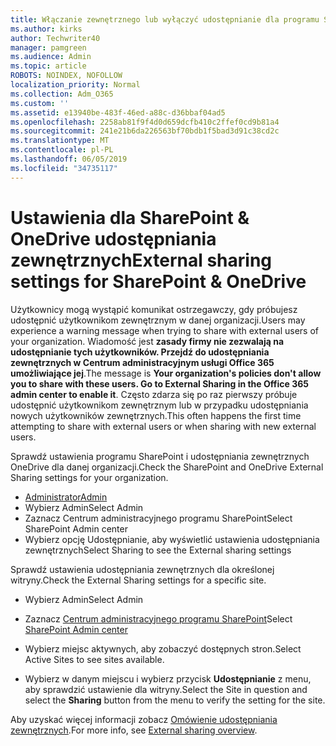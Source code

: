 ```yaml
---
title: Włączanie zewnętrznego lub wyłączyć udostępnianie dla programu SharePoint
ms.author: kirks
author: Techwriter40
manager: pamgreen
ms.audience: Admin
ms.topic: article
ROBOTS: NOINDEX, NOFOLLOW
localization_priority: Normal
ms.collection: Adm_O365
ms.custom: ''
ms.assetid: e13940be-483f-46ed-a88c-d36bbaf04ad5
ms.openlocfilehash: 2258ab81f9f4d0d659dcfb410c2ffef0cd9b81a4
ms.sourcegitcommit: 241e21b6da226563bf70bdb1f5bad3d91c38cd2c
ms.translationtype: MT
ms.contentlocale: pl-PL
ms.lasthandoff: 06/05/2019
ms.locfileid: "34735117"
---
```

# <a name="external-sharing-settings-for-sharepoint--onedrive"></a><span data-ttu-id="ce929-102">Ustawienia dla SharePoint & OneDrive udostępniania zewnętrznych</span><span class="sxs-lookup"><span data-stu-id="ce929-102">External sharing settings for SharePoint & OneDrive</span></span>

<span data-ttu-id="ce929-103">Użytkownicy mogą wystąpić komunikat ostrzegawczy, gdy próbujesz udostępnić użytkownikom zewnętrznym w danej organizacji.</span><span class="sxs-lookup"><span data-stu-id="ce929-103">Users may experience a warning message when trying to share with external users of your organization.</span></span> <span data-ttu-id="ce929-104">Wiadomość jest **zasady firmy nie zezwalają na udostępnianie tych użytkowników. Przejdź do udostępniania zewnętrznych w Centrum administracyjnym usługi Office 365 umożliwiające jej**.</span><span class="sxs-lookup"><span data-stu-id="ce929-104">The message is **Your organization's policies don't allow you to share with these users. Go to External Sharing in the Office 365 admin center to enable it**.</span></span> <span data-ttu-id="ce929-105">Często zdarza się po raz pierwszy próbuje udostępnić użytkownikom zewnętrznym lub w przypadku udostępniania nowych użytkowników zewnętrznych.</span><span class="sxs-lookup"><span data-stu-id="ce929-105">This often happens the first time attempting to share with external users or when sharing with new external users.</span></span>

<span data-ttu-id="ce929-106">Sprawdź ustawienia programu SharePoint i udostępniania zewnętrznych OneDrive dla danej organizacji.</span><span class="sxs-lookup"><span data-stu-id="ce929-106">Check the SharePoint and OneDrive External Sharing settings for your organization.</span></span>

- [<span data-ttu-id="ce929-107">Administrator</span><span class="sxs-lookup"><span data-stu-id="ce929-107">Admin</span></span>](https://admin.microsoft.com/AdminPortal/Home#/homepage">https://admin.microsoft.com/)
- <span data-ttu-id="ce929-108">Wybierz Admin</span><span class="sxs-lookup"><span data-stu-id="ce929-108">Select Admin</span></span>
- <span data-ttu-id="ce929-109">Zaznacz Centrum administracyjnego programu SharePoint</span><span class="sxs-lookup"><span data-stu-id="ce929-109">Select SharePoint Admin center</span></span>
- <span data-ttu-id="ce929-110">Wybierz opcję Udostępnianie, aby wyświetlić ustawienia udostępniania zewnętrznych</span><span class="sxs-lookup"><span data-stu-id="ce929-110">Select Sharing to see the External sharing settings</span></span>

<span data-ttu-id="ce929-111">Sprawdź ustawienia udostępniania zewnętrznych dla określonej witryny.</span><span class="sxs-lookup"><span data-stu-id="ce929-111">Check the External Sharing settings for a specific site.</span></span>

- <span data-ttu-id="ce929-112">Wybierz Admin</span><span class="sxs-lookup"><span data-stu-id="ce929-112">Select Admin</span></span>

- <span data-ttu-id="ce929-113">Zaznacz [Centrum administracyjnego programu SharePoint](https://admin.microsoft.com/AdminPortal/Home#/homepage">https://admin.microsoft.com/)</span><span class="sxs-lookup"><span data-stu-id="ce929-113">Select [SharePoint Admin center](https://admin.microsoft.com/AdminPortal/Home#/homepage">https://admin.microsoft.com/)</span></span>

- <span data-ttu-id="ce929-114">Wybierz miejsc aktywnych, aby zobaczyć dostępnych stron.</span><span class="sxs-lookup"><span data-stu-id="ce929-114">Select Active Sites to see sites available.</span></span>
- <span data-ttu-id="ce929-115">Wybierz w danym miejscu i wybierz przycisk **Udostępnianie** z menu, aby sprawdzić ustawienie dla witryny.</span><span class="sxs-lookup"><span data-stu-id="ce929-115">Select the Site in question and select the **Sharing** button from the menu to verify the setting for the site.</span></span>

<span data-ttu-id="ce929-116">Aby uzyskać więcej informacji zobacz [Omówienie udostępniania zewnętrznych](https://docs.microsoft.com/en-us/sharepoint/external-sharing-overview).</span><span class="sxs-lookup"><span data-stu-id="ce929-116">For more info, see [External sharing overview](https://docs.microsoft.com/en-us/sharepoint/external-sharing-overview).</span></span>